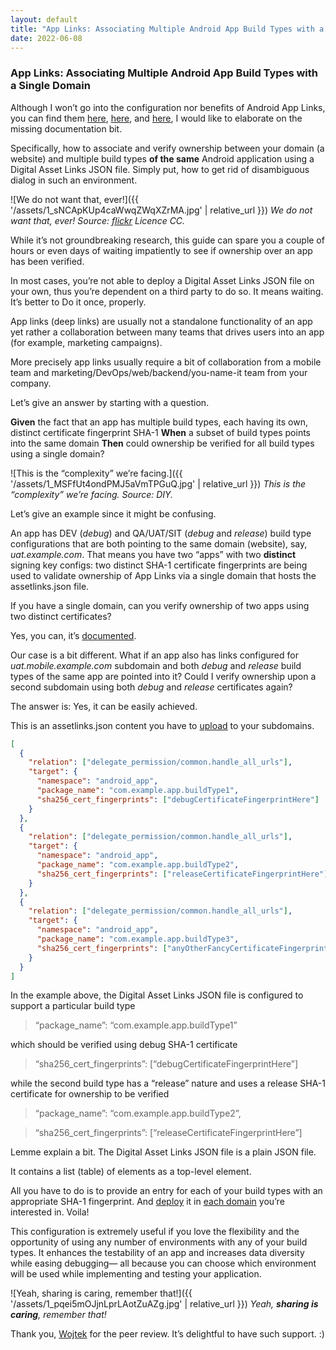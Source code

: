 ```yaml
---
layout: default
title: "App Links: Associating Multiple Android App Build Types with a Single Domain"
date: 2022-06-08
---
```


### **App Links: Associating Multiple Android App Build Types with a Single Domain**

Although I won’t go into the configuration nor benefits of Android App Links,
you can find them [here](https://developer.android.com/training/app-links), [here](https://developer.android.com/training/app-links/verify-site-associations), and [here](https://developers.google.com/digital-asset-links/v1/create-statement), I would like to elaborate on the missing documentation bit.

Specifically, how to associate and verify ownership between your domain
(a website) and multiple build types **of the same** Android application
using a Digital Asset Links JSON file.
Simply put, how to get rid of disambiguous dialog in such an environment.

![We do not want that, ever!]({{ '/assets/1_sNCApKUp4caWwqZWqXZrMA.jpg' | relative_url }})
*We do not want that, ever! Source: [flickr](https://www.flickr.com/photos/adewale_oshineye/21830113332) Licence CC.*

While it’s not groundbreaking research, this guide can spare you
a couple of hours or even days of waiting impatiently to see if ownership
over an app has been verified.

In most cases, you’re not able to deploy a Digital Asset Links JSON file
on your own, thus you’re dependent on a third party to do so.
It means waiting. It’s better to Do it once, properly.

App links (deep links) are usually not a standalone functionality of an app
yet rather a collaboration between many teams that drives users
into an app (for example, marketing campaigns).

More precisely app links usually require a bit of collaboration from a mobile team and marketing/DevOps/web/backend/you-name-it team from your company.

Let’s give an answer by starting with a question.

**Given** the fact that an app has multiple build types, each having its own, distinct certificate fingerprint SHA-1
**When** a subset of build types points into the same domain
**Then** could ownership be verified for all build types using a single domain?

![This is the “complexity” we’re facing.]({{ '/assets/1_MSFfUt4ondPMJ5aVmTPGuQ.jpg' | relative_url }})
*This is the “complexity” we’re facing. Source: DIY.*

Let’s give an example since it might be confusing.

An app has DEV (*debug*) and QA/UAT/SIT (*debug* and *release*) build type configurations that are both pointing to the same domain (website),
say, *uat.example.com*. That means you have two “apps” with
two **distinct** signing key configs: two distinct SHA-1 certificate fingerprints are being used to validate ownership of App Links via a single domain that hosts the assetlinks.json file.

If you have a single domain, can you verify ownership of two apps using two distinct certificates?

Yes, you can, it’s [documented](https://developer.android.com/training/app-links/verify-site-associations#multiple-apps).

Our case is a bit different. What if an app also has links configured for *uat.mobile.example.com* subdomain and both *debug* and *release* build types of the same app are pointed into it? Could I verify ownership upon a second subdomain using both *debug* and *release* certificates again?

The answer is: Yes, it can be easily achieved.

This is an assetlinks.json content you have to [upload](https://developer.android.com/training/app-links/verify-site-associations) to your subdomains.

```json
[
  {
    "relation": ["delegate_permission/common.handle_all_urls"],
    "target": {
      "namespace": "android_app",
      "package_name": "com.example.app.buildType1",
      "sha256_cert_fingerprints": ["debugCertificateFingerprintHere"]
    }
  },
  {
    "relation": ["delegate_permission/common.handle_all_urls"],
    "target": {
      "namespace": "android_app",
      "package_name": "com.example.app.buildType2",
      "sha256_cert_fingerprints": ["releaseCertificateFingerprintHere"]
    }
  },
  {
    "relation": ["delegate_permission/common.handle_all_urls"],
    "target": {
      "namespace": "android_app",
      "package_name": "com.example.app.buildType3",
      "sha256_cert_fingerprints": ["anyOtherFancyCertificateFingerprintHere"]
    }
  }
]
```

In the example above, the Digital Asset Links JSON file is configured to support a particular build type

> “package_name”: “com.example.app.buildType1”

which should be verified using debug SHA-1 certificate

> “sha256_cert_fingerprints”: [“debugCertificateFingerprintHere”]

while the second build type has a “release” nature and uses a release SHA-1 certificate for ownership to be verified

> “package_name”: “com.example.app.buildType2”,

> “sha256_cert_fingerprints”: [“releaseCertificateFingerprintHere”]

Lemme explain a bit. The Digital Asset Links JSON file is a plain JSON file.

It contains a list (table) of elements as a top-level element.

All you have to do is to provide an entry for each of your build types with an appropriate SHA-1 fingerprint. And [deploy](https://developer.android.com/training/app-links/verify-site-associations) it in [each domain](https://developers.google.com/digital-asset-links/v1/create-statement#website_statement_file) you’re interested in. Voila!

This configuration is extremely useful if you love the flexibility and the opportunity of using any number of environments with any of your build types. It enhances the testability of an app and increases data diversity while easing debugging— all because you can choose which environment will be used while implementing and testing your application.

![Yeah, sharing is caring, remember that!]({{ '/assets/1_pqei5mOJjnLprLAotZuAZg.jpg' | relative_url }})
*Yeah, **sharing is caring**, remember that!*

Thank you, [Wojtek](https://www.linkedin.com/in/wdawiskiba/) for the peer review. It’s delightful to have such support. :)
